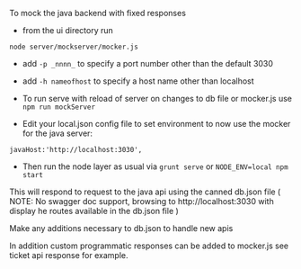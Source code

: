 To mock the java backend with fixed responses 

* from the ui directory run

```
node server/mockserver/mocker.js
```


* add `-p _nnnn_` to specify a port number other than the default 3030

* add `-h nameofhost` to specify a host name other than localhost

* To run serve with reload of server on changes to db file or mocker.js use
`npm run mockServer 
`

* Edit your local.json config file to set environment to now use the mocker for the java server:

```
javaHost:'http://localhost:3030',
```

* Then run the node layer as usual via `grunt serve` or `NODE_ENV=local npm start`

This will respond to request to the java api using the canned db.json file ( NOTE: No swagger doc support, browsing to http://localhost:3030 with display he routes available in the db.json file )

Make any additions necessary to db.json to handle new apis

In addition custom programmatic responses can be added to mocker.js see ticket api response for example.

